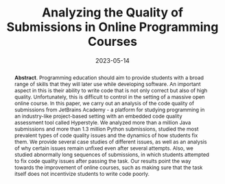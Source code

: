 ---
title: "Analyzing the Quality of Submissions in Online Programming Courses"
authors: '<i>Maria Tigina, Anastasiia Birillo, Yaroslav Golubev, Hieke Keuning, Nikolay Vyahhi, and Timofey Bryksin</i>'
status: "accepted"
collection: publications
permalink: /publications/2023-05-14-code-quality-analysis
date: 2023-05-14
venue: "<b>ICSE'23</b>"
level: 'A*'
pdf: 'https://arxiv.org/pdf/2301.11158.pdf'
counter_id: 'C20'
abstract: "<p><b>Abstract</b>. Programming education should aim to provide students with a broad range of skills that they will later use while developing software. An important aspect in this is their ability to write code that is not only correct but also of high quality. Unfortunately, this is difficult to control in the setting of a massive open online course. In this paper, we carry out an analysis of the code quality of submissions from JetBrains Academy - a platform for studying programming in an industry-like project-based setting with an embedded code quality assessment tool called Hyperstyle. We analyzed more than a million Java submissions and more than 1.3 million Python submissions, studied the most prevalent types of code quality issues and the dynamics of how students fix them. We provide several case studies of different issues, as well as an analysis of why certain issues remain unfixed even after several attempts. Also, we studied abnormally long sequences of submissions, in which students attempted to fix code quality issues after passing the task. Our results point the way towards the improvement of online courses, such as making sure that the task itself does not incentivize students to write code poorly.</p>"
---